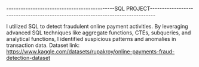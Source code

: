 ---------------------------------------------SQL PROJECT--------------------------------------------------------------------------------

 I utilized SQL to detect fraudulent online payment activities. By leveraging advanced SQL techniques like aggregate functions, 
 CTEs, subqueries, and analytical functions, I identified suspicious patterns and anomalies in transaction data. 
Dataset link:   https://www.kaggle.com/datasets/rupakroy/online-payments-fraud-detection-dataset
